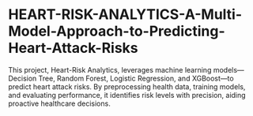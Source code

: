 # HEART-RISK-ANALYTICS-A-Multi-Model-Approach-to-Predicting-Heart-Attack-Risks
This project, Heart-Risk Analytics, leverages machine learning models—Decision Tree, Random Forest, Logistic Regression, and XGBoost—to predict heart attack risks. By preprocessing health data, training models, and evaluating performance, it identifies risk levels with precision, aiding proactive healthcare decisions.
